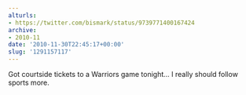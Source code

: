 ```yaml
---
alturls:
- https://twitter.com/bismark/status/9739771400167424
archive:
- 2010-11
date: '2010-11-30T22:45:17+00:00'
slug: '1291157117'
---
```


Got courtside tickets to a Warriors game tonight... I really should follow sports more.

